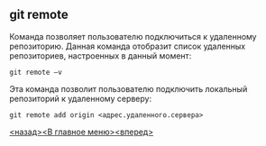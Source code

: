 ## git remote

Команда позволяет пользователю подключиться к удаленному репозиторию. Данная команда отобразит список удаленных репозиториев, настроенных в данный момент:

```bash=
git remote –v
```

Эта команда позволит пользователю подключить локальный репозиторий к удаленному серверу:

```bash=
git remote add origin <адрес.удаленного.сервера>
```

[<назад>](./git_branch.md)[<В главное меню>](./readme.md)[<вперед>](./git_checkout.md)